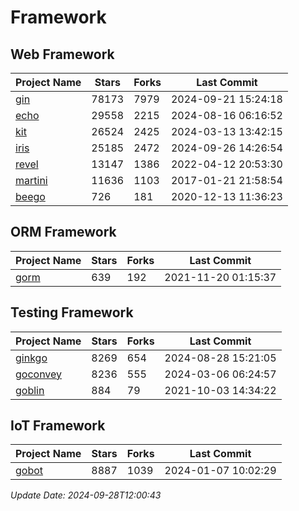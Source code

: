 # Framework

## Web Framework
| Project Name | Stars | Forks | Last Commit |
| ------------ | ----- | ----- | ----------- |
| [gin](https://github.com/gin-gonic/gin) | 78173 | 7979 | 2024-09-21 15:24:18 |
| [echo](https://github.com/labstack/echo) | 29558 | 2215 | 2024-08-16 06:16:52 |
| [kit](https://github.com/go-kit/kit) | 26524 | 2425 | 2024-03-13 13:42:15 |
| [iris](https://github.com/kataras/iris) | 25185 | 2472 | 2024-09-26 14:26:54 |
| [revel](https://github.com/revel/revel) | 13147 | 1386 | 2022-04-12 20:53:30 |
| [martini](https://github.com/go-martini/martini) | 11636 | 1103 | 2017-01-21 21:58:54 |
| [beego](https://github.com/astaxie/beego) | 726 | 181 | 2020-12-13 11:36:23 |

## ORM Framework
| Project Name | Stars | Forks | Last Commit |
| ------------ | ----- | ----- | ----------- |
| [gorm](https://github.com/jinzhu/gorm) | 639 | 192 | 2021-11-20 01:15:37 |

## Testing Framework
| Project Name | Stars | Forks | Last Commit |
| ------------ | ----- | ----- | ----------- |
| [ginkgo](https://github.com/onsi/ginkgo) | 8269 | 654 | 2024-08-28 15:21:05 |
| [goconvey](https://github.com/smartystreets/goconvey) | 8236 | 555 | 2024-03-06 06:24:57 |
| [goblin](https://github.com/franela/goblin) | 884 | 79 | 2021-10-03 14:34:22 |

## IoT Framework
| Project Name | Stars | Forks | Last Commit |
| ------------ | ----- | ----- | ----------- |
| [gobot](https://github.com/hybridgroup/gobot) | 8887 | 1039 | 2024-01-07 10:02:29 |

*Update Date: 2024-09-28T12:00:43*